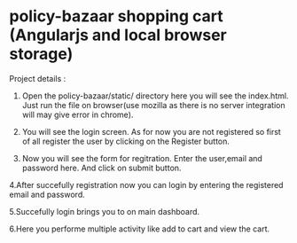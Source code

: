 # policy-bazaar shopping cart (Angularjs and local browser storage)

Project details :

1. Open the policy-bazaar/static/ directory here you will see the index.html. Just run the file on browser(use mozilla as there is no server integration will may give error in chrome).

2. You will see the login screen. As for now you are not registered so first of all register the user by clicking on the Register button.

3. Now you will see the form for regitration. Enter the user,email and password here. And click on submit button.

4.After succefully registration now you can login by entering the registered email and password.

5.Succefully login brings you to on main dashboard.

6.Here you performe multiple activity like add to cart and view the cart.




